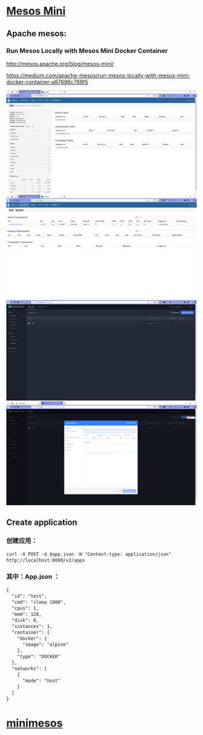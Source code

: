 # [Mesos Mini](https://hub.docker.com/r/mesos/mesos-mini/)

## Apache mesos:

### Run Mesos Locally with Mesos Mini Docker Container     


http://mesos.apache.org/blog/mesos-mini/   

https://medium.com/apache-mesos/run-mesos-locally-with-mesos-mini-docker-container-a87696c788f5


![mesos01](_image/mesos01.png)
![mesos02](_image/mesos02.png)
![mesos03](_image/mesos03.png)
![mesos04](_image/mesos04.png)



## Create application

### 创建应用：

```
curl -X POST -d @app.json -H "Content-type: application/json" http://localhost:8080/v2/apps
```

### 其中：App.json ：    

```
{
  "id": "test",
  "cmd": "sleep 1000",
  "cpus": 1,
  "mem": 128,
  "disk": 0,
  "instances": 1,
  "container": {
    "docker": {
      "image": "alpine"
    },
    "type": "DOCKER"
  },
  "networks": [
    {
      "mode": "host"
    }
  ]
}
```




# [minimesos](https://github.com/ContainerSolutions/minimesos)


